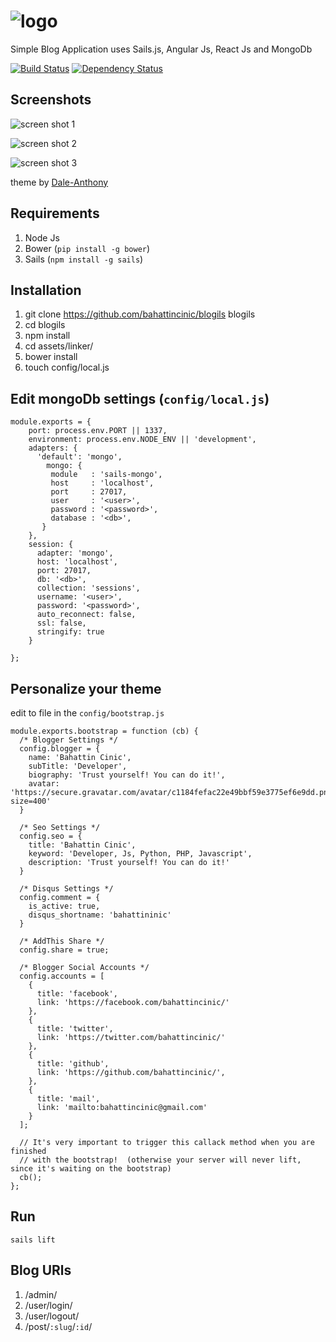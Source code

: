 ![logo](https://cloud.githubusercontent.com/assets/1684999/3682049/833254d0-12c3-11e4-8be8-b834685e761b.png)
=======

Simple Blog Application uses Sails.js, Angular Js, React Js and MongoDb

[![Build Status](https://travis-ci.org/bahattincinic/blogils.svg?branch=master)](https://travis-ci.org/bahattincinic/blogils) [![Dependency Status](https://david-dm.org/bahattincinic/blogils.svg)](https://david-dm.org/bahattincinic/blogils)

Screenshots
------
![screen shot 1](https://cloud.githubusercontent.com/assets/1684999/3694828/8a968210-1376-11e4-9032-1afcc451a5c2.png)

![screen shot 2](https://cloud.githubusercontent.com/assets/1684999/3694818/65251d5c-1376-11e4-8b2f-f5bbf1f3bb94.png)

![screen shot 3](https://cloud.githubusercontent.com/assets/1684999/3694819/652674cc-1376-11e4-891e-03768ecb2db2.png)

theme by [Dale-Anthony](https://github.com/daleanthony/uno)

Requirements
-------------
1. Node Js
2. Bower (`pip install -g bower`)
3. Sails (`npm install -g sails`)

Installation
-------------
1. git clone https://github.com/bahattincinic/blogils blogils
2. cd blogils
3. npm install
4. cd assets/linker/
5. bower install
6. touch config/local.js

Edit mongoDb settings (`config/local.js`)
-------------

    module.exports = {
        port: process.env.PORT || 1337,
        environment: process.env.NODE_ENV || 'development',
        adapters: {
          'default': 'mongo',
            mongo: {
             module   : 'sails-mongo',
             host     : 'localhost',
             port     : 27017,
             user     : '<user>',
             password : '<password>',
             database : '<db>',
           }
        },
        session: {
          adapter: 'mongo',
          host: 'localhost',
          port: 27017,
          db: '<db>',
          collection: 'sessions',
          username: '<user>',
          password: '<password>',
          auto_reconnect: false,
          ssl: false,
          stringify: true
        }
    
    };

Personalize your theme
-------------
edit to file in the `config/bootstrap.js`
    
    module.exports.bootstrap = function (cb) {
      /* Blogger Settings */
      config.blogger = {
        name: 'Bahattin Cinic',
        subTitle: 'Developer',
        biography: 'Trust yourself! You can do it!',
        avatar: 'https://secure.gravatar.com/avatar/c1184fefac22e49bbf59e3775ef6e9dd.png?size=400'
      }
    
      /* Seo Settings */
      config.seo = {
        title: 'Bahattin Cinic',
        keyword: 'Developer, Js, Python, PHP, Javascript',
        description: 'Trust yourself! You can do it!'
      }
    
      /* Disqus Settings */
      config.comment = {
        is_active: true,
        disqus_shortname: 'bahattininic'
      }
    
      /* AddThis Share */
      config.share = true;
    
      /* Blogger Social Accounts */
      config.accounts = [
        {
          title: 'facebook',
          link: 'https://facebook.com/bahattincinic/'
        },
        {
          title: 'twitter',
          link: 'https://twitter.com/bahattincinic/'
        },
        {
          title: 'github',
          link: 'https://github.com/bahattincinic/',
        },
        {
          title: 'mail',
          link: 'mailto:bahattincinic@gmail.com'
        }
      ];
    
      // It's very important to trigger this callack method when you are finished
      // with the bootstrap!  (otherwise your server will never lift, since it's waiting on the bootstrap)
      cb();
    };

Run
-------------
    sails lift


Blog URls
-------------
1. /admin/
2. /user/login/
3. /user/logout/
4. /post/`:slug`/`:id`/
